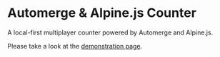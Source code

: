 # Automerge & Alpine.js Counter

A local-first multiplayer counter powered by Automerge and Alpine.js.

Please take a look at the [demonstration page](https://matthiasschaub.github.io/Automerge-Alpine.js-Counter).
